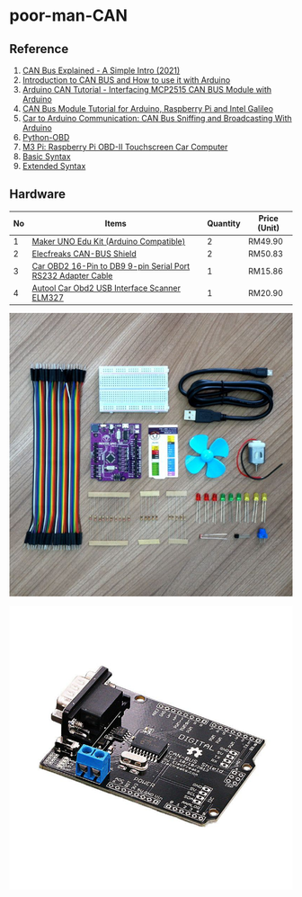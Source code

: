 # poor-man-CAN

## Reference
1. [CAN Bus Explained - A Simple Intro (2021)](https://www.csselectronics.com/screen/page/simple-intro-to-can-bus/language/en)
2. [Introduction to CAN BUS and How to use it with Arduino](https://www.seeedstudio.com/blog/2019/11/27/introduction-to-can-bus-and-how-to-use-it-with-arduino/)
3. [Arduino CAN Tutorial - Interfacing MCP2515 CAN BUS Module with Arduino](https://circuitdigest.com/microcontroller-projects/arduino-can-tutorial-interfacing-mcp2515-can-bus-module-with-arduino)
4. [CAN Bus Module Tutorial for Arduino, Raspberry Pi and Intel Galileo](https://www.cooking-hacks.com/documentation/tutorials/can-bus-module-shield-tutorial-for-arduino-raspberry-pi-intel-galileo.html)
5. [Car to Arduino Communication: CAN Bus Sniffing and Broadcasting With Arduino](https://www.instructables.com/CAN-Bus-Sniffing-and-Broadcasting-with-Arduino/)
6. [Python-OBD](https://python-obd.readthedocs.io/en/latest/Connections/)
7. [M3 Pi: Raspberry Pi OBD-II Touchscreen Car Computer](https://projects-raspberry.com/m3-pi-raspberry-pi-obd-ii-touchscreen-car-computer/)
8. [Basic Syntax](https://www.markdownguide.org/basic-syntax/)
9. [Extended Syntax](https://www.markdownguide.org/extended-syntax/#fnref:1)

## Hardware

| No | Items       | Quantity    | Price (Unit) |
| -- | ----------- | ----------- | ------------ |
| 1 | [Maker UNO Edu Kit (Arduino Compatible)](https://my.cytron.io/p-maker-uno-edu-kit-arduino-compatible) | 2 | RM49.90 |
| 2 | [Elecfreaks CAN-BUS Shield](https://my.cytron.io/p-elecfreaks-can-bus-shield) | 2 | RM50.83	|
| 3 | [Car OBD2 16-Pin to DB9 9-pin Serial Port RS232 Adapter Cable](https://shopee.com.my/Car-OBD2-16-Pin-to-DB9-9-pin-Serial-Port-RS232-Adapter-Cable-i.138610561.2437925166) | 1 | RM15.86 |
| 4 | [Autool Car Obd2 USB Interface Scanner ELM327](https://shopee.com.my/Autool-Car-Obd2-USB-Interface-Scanner-ELM327-i.130188002.6514727716) | 1 | RM20.90 |

![Maker UNO Edu Kit (Arduino Compatible)](https://github.com/KhairulIzwan/poor-man-CAN/blob/main/img/KIT-MAKER-UNO-EDU-05-800x800.jpeg "Maker UNO Edu Kit (Arduino Compatible)")

![Elecfreaks CAN-BUS Shield](https://github.com/KhairulIzwan/poor-man-CAN/blob/main/img/SHIELD-CAN-BUS-800x800.jpg "Elecfreaks CAN-BUS Shield")
